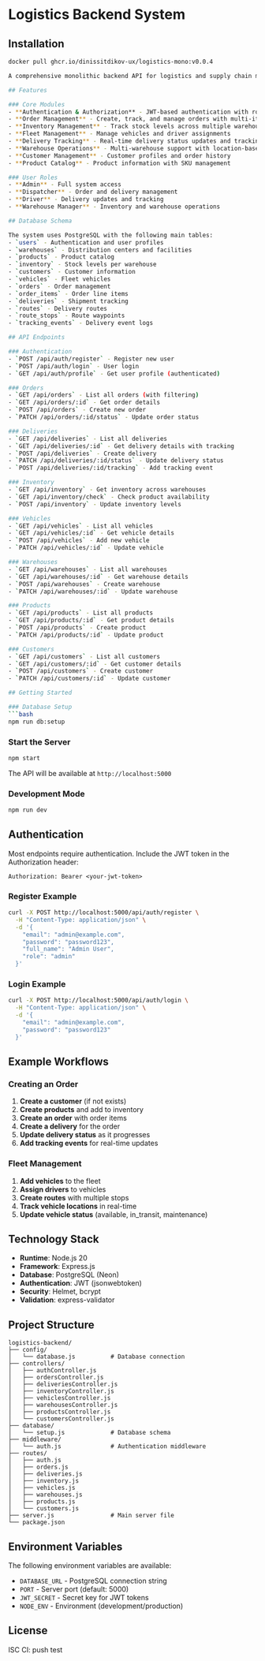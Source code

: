 # Logistics Backend System

## Installation

```bash
docker pull ghcr.io/dinissitdikov-ux/logistics-mono:v0.0.4

A comprehensive monolithic backend API for logistics and supply chain management, built with Node.js, Express, and PostgreSQL.

## Features

### Core Modules
- **Authentication & Authorization** - JWT-based authentication with role-based access control
- **Order Management** - Create, track, and manage orders with multi-item support
- **Inventory Management** - Track stock levels across multiple warehouses
- **Fleet Management** - Manage vehicles and driver assignments
- **Delivery Tracking** - Real-time delivery status updates and tracking events
- **Warehouse Operations** - Multi-warehouse support with location-based inventory
- **Customer Management** - Customer profiles and order history
- **Product Catalog** - Product information with SKU management

### User Roles
- **Admin** - Full system access
- **Dispatcher** - Order and delivery management
- **Driver** - Delivery updates and tracking
- **Warehouse Manager** - Inventory and warehouse operations

## Database Schema

The system uses PostgreSQL with the following main tables:
- `users` - Authentication and user profiles
- `warehouses` - Distribution centers and facilities
- `products` - Product catalog
- `inventory` - Stock levels per warehouse
- `customers` - Customer information
- `vehicles` - Fleet vehicles
- `orders` - Order management
- `order_items` - Order line items
- `deliveries` - Shipment tracking
- `routes` - Delivery routes
- `route_stops` - Route waypoints
- `tracking_events` - Delivery event logs

## API Endpoints

### Authentication
- `POST /api/auth/register` - Register new user
- `POST /api/auth/login` - User login
- `GET /api/auth/profile` - Get user profile (authenticated)

### Orders
- `GET /api/orders` - List all orders (with filtering)
- `GET /api/orders/:id` - Get order details
- `POST /api/orders` - Create new order
- `PATCH /api/orders/:id/status` - Update order status

### Deliveries
- `GET /api/deliveries` - List all deliveries
- `GET /api/deliveries/:id` - Get delivery details with tracking
- `POST /api/deliveries` - Create delivery
- `PATCH /api/deliveries/:id/status` - Update delivery status
- `POST /api/deliveries/:id/tracking` - Add tracking event

### Inventory
- `GET /api/inventory` - Get inventory across warehouses
- `GET /api/inventory/check` - Check product availability
- `POST /api/inventory` - Update inventory levels

### Vehicles
- `GET /api/vehicles` - List all vehicles
- `GET /api/vehicles/:id` - Get vehicle details
- `POST /api/vehicles` - Add new vehicle
- `PATCH /api/vehicles/:id` - Update vehicle

### Warehouses
- `GET /api/warehouses` - List all warehouses
- `GET /api/warehouses/:id` - Get warehouse details
- `POST /api/warehouses` - Create warehouse
- `PATCH /api/warehouses/:id` - Update warehouse

### Products
- `GET /api/products` - List all products
- `GET /api/products/:id` - Get product details
- `POST /api/products` - Create product
- `PATCH /api/products/:id` - Update product

### Customers
- `GET /api/customers` - List all customers
- `GET /api/customers/:id` - Get customer details
- `POST /api/customers` - Create customer
- `PATCH /api/customers/:id` - Update customer

## Getting Started

### Database Setup
```bash
npm run db:setup
```

### Start the Server
```bash
npm start
```

The API will be available at `http://localhost:5000`

### Development Mode
```bash
npm run dev
```

## Authentication

Most endpoints require authentication. Include the JWT token in the Authorization header:

```
Authorization: Bearer <your-jwt-token>
```

### Register Example
```bash
curl -X POST http://localhost:5000/api/auth/register \
  -H "Content-Type: application/json" \
  -d '{
    "email": "admin@example.com",
    "password": "password123",
    "full_name": "Admin User",
    "role": "admin"
  }'
```

### Login Example
```bash
curl -X POST http://localhost:5000/api/auth/login \
  -H "Content-Type: application/json" \
  -d '{
    "email": "admin@example.com",
    "password": "password123"
  }'
```

## Example Workflows

### Creating an Order

1. **Create a customer** (if not exists)
2. **Create products** and add to inventory
3. **Create an order** with order items
4. **Create a delivery** for the order
5. **Update delivery status** as it progresses
6. **Add tracking events** for real-time updates

### Fleet Management

1. **Add vehicles** to the fleet
2. **Assign drivers** to vehicles
3. **Create routes** with multiple stops
4. **Track vehicle locations** in real-time
5. **Update vehicle status** (available, in_transit, maintenance)

## Technology Stack

- **Runtime**: Node.js 20
- **Framework**: Express.js
- **Database**: PostgreSQL (Neon)
- **Authentication**: JWT (jsonwebtoken)
- **Security**: Helmet, bcrypt
- **Validation**: express-validator

## Project Structure

```
logistics-backend/
├── config/
│   └── database.js          # Database connection
├── controllers/
│   ├── authController.js
│   ├── ordersController.js
│   ├── deliveriesController.js
│   ├── inventoryController.js
│   ├── vehiclesController.js
│   ├── warehousesController.js
│   ├── productsController.js
│   └── customersController.js
├── database/
│   └── setup.js             # Database schema
├── middleware/
│   └── auth.js              # Authentication middleware
├── routes/
│   ├── auth.js
│   ├── orders.js
│   ├── deliveries.js
│   ├── inventory.js
│   ├── vehicles.js
│   ├── warehouses.js
│   ├── products.js
│   └── customers.js
├── server.js                # Main server file
└── package.json
```

## Environment Variables

The following environment variables are available:
- `DATABASE_URL` - PostgreSQL connection string
- `PORT` - Server port (default: 5000)
- `JWT_SECRET` - Secret key for JWT tokens
- `NODE_ENV` - Environment (development/production)
  
## License

ISC
CI: push test
